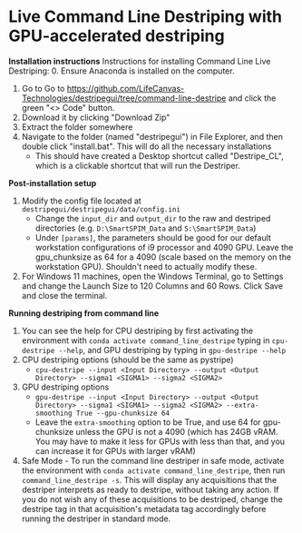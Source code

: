 
Live Command Line Destriping with GPU-accelerated destriping
==============

**Installation instructions**
Instructions for installing Command Line Live Destriping:
0. Ensure Anaconda is installed on the computer.
1. Go to Go to https://github.com/LifeCanvas-Technologies/destripegui/tree/command-line-destripe and click the green "<> Code" button. 
2. Download it by clicking "Download Zip"
3. Extract the folder somewhere
4. Navigate to the folder (named "destripegui") in File Explorer, and then double click "install.bat". This will do all the necessary installations
   * This should have created a Desktop shortcut called "Destripe_CL", which is a clickable shortcut that will run the Destriper.

**Post-installation setup**
1. Modify the config file located at ```destripegui/destripegui/data/config.ini```
   * Change the ```input_dir``` and ```output_dir``` to the raw and destriped directories (e.g. ```D:\SmartSPIM_Data``` and ```S:\SmartSPIM_Data```)
   * Under ```[params]```, the parameters should be good for our default workstation configurations of i9 processor and 4090 GPU. Leave the gpu_chunksize as 64 for a 4090 (scale based on the memory on the workstation GPU). Shouldn't need to actually modify these.
2. For Windows 11 machines, open the Windows Terminal, go to Settings and change the Launch Size to 120 Columns and 60 Rows.  Click Save and close the terminal.

**Running destriping from command line**
1. You can see the help for CPU destriping by first activating the environment with ```conda activate command_line_destripe``` typing in ```cpu-destripe --help```, and GPU destriping by typing in ```gpu-destripe --help```
2. CPU destriping options (should be the same as pystripe)
   * ```cpu-destripe --input <Input Directory> --output <Output Directory> --sigma1 <SIGMA1> --sigma2 <SIGMA2>```
3. GPU destriping options
   * ```gpu-destripe --input <Input Directory> --output <Output Directory> --sigma1 <SIGMA1> --sigma2 <SIGMA2> --extra-smoothing True --gpu-chunksize 64```
   * Leave the ```extra-smoothing``` option to be True, and use 64 for gpu-chunksize unless the GPU is not a 4090 (which has 24GB vRAM. You may have to make it less for GPUs with less than that, and you can increase it for GPUs with larger vRAM)
4. Safe Mode - To run the command line destriper in safe mode, activate the environment with ```conda activate command_line_destripe```, then run ```command_line_destripe -s```.  This will display any acquisitions that the destriper interprets as ready to destripe, without taking any action.  If you do not wish any of these acquisitions to be destriped, change the destripe tag in that acquisition's metadata tag accordingly before running the destriper in standard mode.
